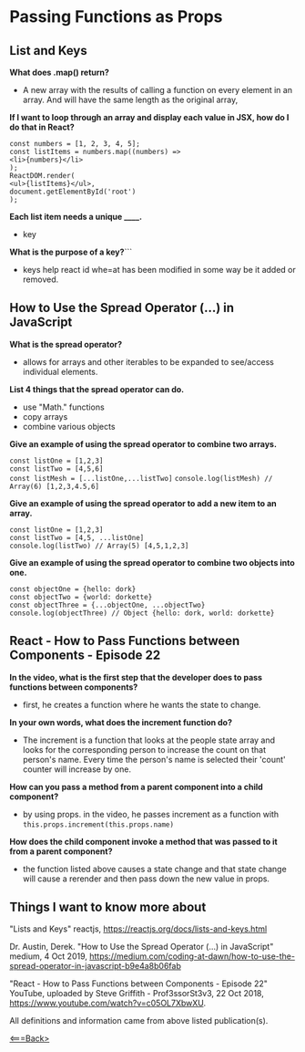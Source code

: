 # Passing Functions as Props

## List and Keys

**What does .map() return?**

- A new array with the results of calling a function on every element in an array. And will have the same length as the original array,

**If I want to loop through an array and display each value in JSX, how do I do that in React?**

```const numbers = [1, 2, 3, 4, 5];```<br>
```const listItems = numbers.map((numbers) =>```<br>
```<li>{numbers}</li>```<br>
```);```<br>
```ReactDOM.render(```<br>
```<ul>{listItems}</ul>,```<br>
```document.getElementById('root')```<br>
```);```<br>

**Each list item needs a unique ____.**

- key

**What is the purpose of a key?**```

- keys help react id whe=at has been modified in some way be it added or removed.

## How to Use the Spread Operator (…) in JavaScript

**What is the spread operator?**

- allows for arrays and other iterables to be expanded to see/access individual elements.

**List 4 things that the spread operator can do.**

- use "Math." functions
- copy arrays
- combine various objects

**Give an example of using the spread operator to combine two arrays.**

```const listOne = [1,2,3]```<br>
```const listTwo = [4,5,6]```<br>
```const listMesh = [...listOne,...listTwo]```
```console.log(listMesh) // Array(6) [1,2,3,4.5,6]```<br>

**Give an example of using the spread operator to add a new item to an array.**

```const listOne = [1,2,3]```<br>
```const listTwo = [4,5, ...listOne]```<br>
```console.log(listTwo) // Array(5) [4,5,1,2,3]```<br>

**Give an example of using the spread operator to combine two objects into one.**

```const objectOne = {hello: dork}```<br>
```const objectTwo = {world: dorkette}```<br>
```const objectThree = {...objectOne, ...objectTwo}```<br>
```console.log(objectThree) // Object {hello: dork, world: dorkette}```

## React - How to Pass Functions between Components - Episode 22

**In the video, what is the first step that the developer does to pass functions between components?**

- first, he creates a function where he wants the state to change.

**In your own words, what does the increment function do?**

- The increment is a function that looks at the people state array and looks for the corresponding person to increase the count on that person's name. Every time the person's name is selected their 'count' counter will increase by one.

**How can you pass a method from a parent component into a child component?**

- by using props. in the video, he passes increment as a function with ```this.props.increment(this.props.name)```

**How does the child component invoke a method that was passed to it from a parent component?**

- the function listed above causes a state change and that state change will cause a rerender and then pass down the new value in props.

## Things I want to know more about

"Lists and Keys" reactjs, <https://reactjs.org/docs/lists-and-keys.html>

Dr. Austin, Derek. "How to Use the Spread Operator (…) in JavaScript" medium, 4 Oct 2019, <https://medium.com/coding-at-dawn/how-to-use-the-spread-operator-in-javascript-b9e4a8b06fab>

"React - How to Pass Functions between Components - Episode 22" YouTube, uploaded by
Steve Griffith - Prof3ssorSt3v3, 22 Oct 2018, <https://www.youtube.com/watch?v=c05OL7XbwXU>.

All definitions and information came from above listed publication(s).

[<===Back>](README.md)
